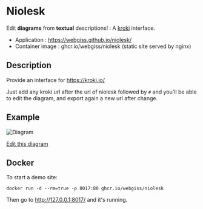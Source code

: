 # Niolesk

Edit **diagrams** from **textual** descriptions! : A [kroki](https://kroki.io/) interface.

* Application : https://webgiss.github.io/niolesk/
* Container image : ghcr.io/webgiss/niolesk (static site served by nginx)

## Description

Provide an interface for https://kroki.io/

Just add any kroki url after the url of niolesk followed by `#` and you'll be able to edit the diagram, and export again a new url after change.

## Example

![Diagram](https://kroki.io/svgbob/svg/eNptjLENwDAIBHumuC5OgVkICW-QBRg-b6cN0kv8nQB-pyx9QvBoV29ligyWSphAKs2o-7PtF6SLpsmRcfA2VSx3Pag4d_YC6Q8XSA==)

[Edit this diagram](https://webgiss.github.io/niolesk/#https://kroki.io/svgbob/svg/eNptjLENwDAIBHumuC5OgVkICW-QBRg-b6cN0kv8nQB-pyx9QvBoV29ligyWSphAKs2o-7PtF6SLpsmRcfA2VSx3Pag4d_YC6Q8XSA==)

## Docker

To start a demo site:

```
docker run -d --rm=true -p 8017:80 ghcr.io/webgiss/niolesk
```

Then go to http://127.0.0.1:8017/ and it's running.

